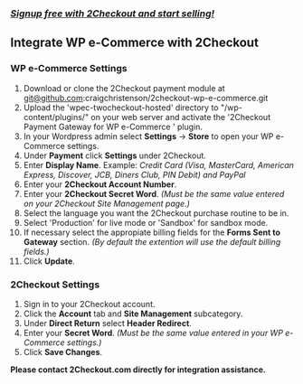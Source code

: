 ### _[Signup free with 2Checkout and start selling!](https://www.2checkout.com/referral?r=git2co)_

Integrate WP e-Commerce with 2Checkout
----------------------------------------

### WP e-Commerce Settings

1. Download or clone the 2Checkout payment module at git@github.com:craigchristenson/2checkout-wp-e-commerce.git
2. Upload the 'wpec-twocheckout-hosted' directory to "/wp-content/plugins/" on your web server and activate the '2Checkout Payment Gateway for WP e-Commerce
' plugin.
3. In your Wordpress admin select **Settings** -> **Store** to open your WP e-Commerce settings.
4. Under **Payment** click **Settings** under 2Checkout.
5. Enter **Display Name**. Example: _Credit Card (Visa, MasterCard, American Express, Discover, JCB, Diners Club, PIN Debit) and PayPal_
6. Enter your **2Checkout Account Number**. 
7. Enter your **2Checkout Secret Word**. _(Must be the same value entered on your 2Checkout Site Management page.)_
8. Select the language you want the 2Checkout purchase routine to be in.
9. Select 'Production' for live mode or 'Sandbox' for sandbox mode.
9. If necessary select the appropiate billing fields for the **Forms Sent to Gateway** section. _(By default the extention will use the default billing fields.)_
10. Click **Update**.

### 2Checkout Settings

1. Sign in to your 2Checkout account. 
2. Click the **Account** tab and **Site Management** subcategory. 
3. Under **Direct Return** select **Header Redirect**.
4. Enter your **Secret Word**. _(Must be the same value entered in your WP e-Commerce settings.)_
5. Click **Save Changes**. 

**Please contact 2Checkout.com directly for integration assistance.**
